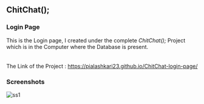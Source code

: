 ## ChitChat(); 
### Login Page

This is the Login page, I created under the complete <i>ChitChat();</i> Project which is in the Computer where the Database is present. <br><br><br>
The Link of the Project : https://pialashkari23.github.io/ChitChat-login-page/

### Screenshots

![ss1](https://github.com/pialashkari23/ChitChat-login-page/assets/139000789/7cc4a132-b056-4cce-9ff8-7c5b2972b16f)
